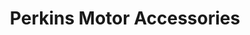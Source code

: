 ---
title: "Perkins Motor Accessories"
url: /fordingbridge/perkins-motor-accessories-provost-street/
shop: car parts
---